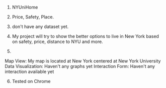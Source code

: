 1. NYUniHome

2. Price, Safety, Place.

3. don't have any dataset yet.

4. My project will try to show the better options to live in New York based on safety, price, distance to NYU and more.

5.
Map View:
My map is located at New York centered at New York University
Data Visualization:
Haven't any graphs yet
Interaction Form:
Haven't any interaction available yet

6. Tested on Chrome